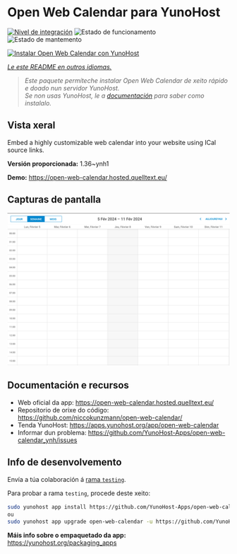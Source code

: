 <!--
NOTA: Este README foi creado automáticamente por <https://github.com/YunoHost/apps/tree/master/tools/readme_generator>
NON debe editarse manualmente.
-->

# Open Web Calendar para YunoHost

[![Nivel de integración](https://dash.yunohost.org/integration/open-web-calendar.svg)](https://dash.yunohost.org/appci/app/open-web-calendar) ![Estado de funcionamento](https://ci-apps.yunohost.org/ci/badges/open-web-calendar.status.svg) ![Estado de mantemento](https://ci-apps.yunohost.org/ci/badges/open-web-calendar.maintain.svg)

[![Instalar Open Web Calendar con YunoHost](https://install-app.yunohost.org/install-with-yunohost.svg)](https://install-app.yunohost.org/?app=open-web-calendar)

*[Le este README en outros idiomas.](./ALL_README.md)*

> *Este paquete permíteche instalar Open Web Calendar de xeito rápido e doado nun servidor YunoHost.*  
> *Se non usas YunoHost, le a [documentación](https://yunohost.org/install) para saber como instalalo.*

## Vista xeral

Embed a highly customizable web calendar into your website using ICal source links.

**Versión proporcionada:** 1.36~ynh1

**Demo:** <https://open-web-calendar.hosted.quelltext.eu/>

## Capturas de pantalla

![Captura de pantalla de Open Web Calendar](./doc/screenshots/screenshot.png)

## Documentación e recursos

- Web oficial da app: <https://open-web-calendar.hosted.quelltext.eu/>
- Repositorio de orixe do código: <https://github.com/niccokunzmann/open-web-calendar/>
- Tenda YunoHost: <https://apps.yunohost.org/app/open-web-calendar>
- Informar dun problema: <https://github.com/YunoHost-Apps/open-web-calendar_ynh/issues>

## Info de desenvolvemento

Envía a túa colaboración á [rama `testing`](https://github.com/YunoHost-Apps/open-web-calendar_ynh/tree/testing).

Para probar a rama `testing`, procede deste xeito:

```bash
sudo yunohost app install https://github.com/YunoHost-Apps/open-web-calendar_ynh/tree/testing --debug
ou
sudo yunohost app upgrade open-web-calendar -u https://github.com/YunoHost-Apps/open-web-calendar_ynh/tree/testing --debug
```

**Máis info sobre o empaquetado da app:** <https://yunohost.org/packaging_apps>
